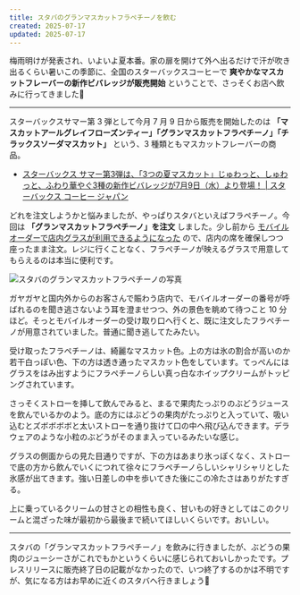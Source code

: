 ```yaml
---
title: スタバのグランマスカットフラペチーノを飲む
created: 2025-07-17
updated: 2025-07-17
---
```


梅雨明けが発表され、いよいよ夏本番。家の扉を開けて外へ出るだけで汗が吹き出るくらい暑いこの季節に、全国のスターバックスコーヒーで **爽やかなマスカットフレーバーの新作ビバレッジが販売開始** ということで、さっそくお店へ飲みに行ってきました🍇

---

スターバックスサマー第 3 弾として今月 7 月 9 日から販売を開始したのは **「マスカットアールグレイフローズンティー」「グランマスカットフラペチーノ」「チラックスソーダマスカット」** という、3 種類ともマスカットフレーバーの商品。

- [スターバックス サマー第3弾は、「3つの夏マスカット」じゅわっと、しゅわっと、ふわり華やぐ3種の新作ビバレッジが7月9日（水）より登場！ | スターバックス コーヒー ジャパン](https://www.starbucks.co.jp/press_release/pr2025-5564.php)

どれを注文しようかと悩みましたが、やっぱりスタバといえばフラペチーノ。今回は **「グランマスカットフラペチーノ」を注文** しました。少し前から [モバイルオーダーで店内グラスが利用できるようになった](/blog/20250620/) ので、店内の席を確保しつつ座ったまま注文。レジに行くことなく、フラペチーノが映えるグラスで用意してもらえるのは本当に便利です。

![スタバのグランマスカットフラペチーノの写真](d4311c2e-e8fa-426b-1f5b-14b47f655a00)

ガヤガヤと国内外からのお客さんで賑わう店内で、モバイルオーダーの番号が呼ばれるのを聞き逃さないよう耳を澄ませつつ、外の景色を眺めて待つこと 10 分ほど。そっとモバイルオーダーの受け取り口へ行くと、既に注文したフラペチーノが用意されていました。普通に聞き逃してたみたい。

受け取ったフラペチーノは、綺麗なマスカット色。上の方は氷の割合が高いのか若干白っぽい色、下の方は透き通ったマスカット色をしています。てっぺんにはグラスをはみ出すようにフラペチーノらしい真っ白なホイップクリームがトッピングされています。

さっそくストローを挿して飲んでみると、まるで果肉たっぷりのぶどうジュースを飲んでいるかのよう。底の方にはぶどうの果肉がたっぷりと入っていて、吸い込むとズボボボボと太いストローを通り抜けて口の中へ飛び込んできます。デラウェアのような小粒のぶどうがそのまま入っているみたいな感じ。

グラスの側面からの見た目通りですが、下の方はあまり氷っぽくなく、ストローで底の方から飲んでいくにつれて徐々にフラペチーノらしいシャリシャリとした氷感が出てきます。強い日差しの中を歩いてきた後にこの冷たさはありがたすぎる。

上に乗っているクリームの甘さとの相性も良く、甘いもの好きとしてはこのクリームと混ざった味が最初から最後まで続いてほしいくらいです。おいしい。

---

スタバの「グランマスカットフラペチーノ」を飲みに行きましたが、ぶどうの果肉のジューシーさがこれでもかというくらいに感じられておいしかったです。プレスリリースに販売終了日の記載がなかったので、いつ終了するのかは不明ですが、気になる方はお早めに近くのスタバへ行きましょう💨
